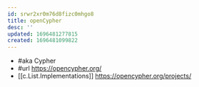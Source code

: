 ```yaml
---
id: srwr2xr0m76d8fizc0mhgo8
title: openCypher
desc: ''
updated: 1696481277815
created: 1696481099822
---
```


- #aka Cypher
- #url https://opencypher.org/
- [[c.List.Implementations]] https://opencypher.org/projects/